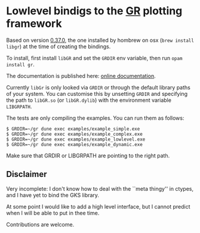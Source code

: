 # Lowlevel bindigs to the [GR](http://gr-framework.org) plotting framework

Based on version [0.37.0](https://github.com/sciapp/gr/tree/v0.37.0/lib/gks), the one installed by hombrew on osx (`brew install libgr`) at the time of creating the bindings.

To install, first install `libGR` and set the `GRDIR` env variable, then run `opam install gr`.

The documentation is published here: [online documentation](http://www.mseri.me/ocaml-gr/gr/index.html).

Currently `libGr` is only looked via `GRDIR` or through the default library paths of your system.
You can customise this by unsetting `GRDIR` and specifying the path to `libGR.so` (or `libGR.dylib`) with the environment variable `LIBGRPATH`.

The tests are only compiling the examples.
You can run them as follows:
```
$ GRDIR=~/gr dune exec examples/example_simple.exe
$ GRDIR=~/gr dune exec examples/example_complex.exe
$ GRDIR=~/gr dune exec examples/example_lowlevel.exe
$ GRDIR=~/gr dune exec examples/example_dynamic.exe
```
Make sure that GRDIR or LIBGRPATH are pointing to the right path.

## Disclaimer

Very incomplete: I don't know how to deal with the ``meta thingy'' in ctypes, and I have yet to bind the GKS library.

At some point I would like to add a high level interface, but I cannot predict when I will be able to put in thee time.

Contributions are welcome.